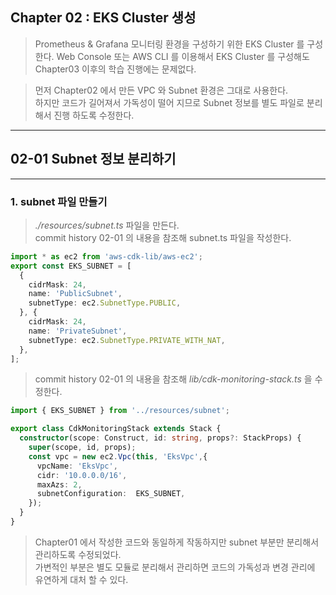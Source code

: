 ## Chapter 02 : EKS Cluster 생성

> Prometheus & Grafana 모니터링 환경을 구성하기 위한 EKS Cluster 를 구성한다.
> Web Console 또는 AWS CLI 를 이용해서 EKS Cluster 를 구성해도 Chapter03 이후의 학습 진행에는 문제없다.


> 먼저 Chapter02 에서 만든 VPC 와 Subnet 환경은 그대로 사용한다.<br/>
> 하지만 코드가 길어져서 가독성이 떨어 지므로 Subnet 정보를 별도 파일로 분리해서 진행 하도록 수정한다.

---
## 02-01 Subnet 정보 분리하기
---

### 1. subnet 파일 만들기
> *./resources/subnet.ts* 파일을 만든다.<br/>
> commit history 02-01 의 내용을 참조해 subnet.ts 파일을 작성한다.<br/>
```typescript
import * as ec2 from 'aws-cdk-lib/aws-ec2';
export const EKS_SUBNET = [
  {
    cidrMask: 24,
    name: 'PublicSubnet',
    subnetType: ec2.SubnetType.PUBLIC,
  }, {
    cidrMask: 24,
    name: 'PrivateSubnet',
    subnetType: ec2.SubnetType.PRIVATE_WITH_NAT,
  },
];
```
> commit history 02-01 의 내용을 참조해 *lib/cdk-monitoring-stack.ts* 을 수정한다.
```typescript
import { EKS_SUBNET } from '../resources/subnet';

export class CdkMonitoringStack extends Stack {
  constructor(scope: Construct, id: string, props?: StackProps) {
    super(scope, id, props);
    const vpc = new ec2.Vpc(this, 'EksVpc',{
      vpcName: 'EksVpc',
      cidr: '10.0.0.0/16',
      maxAzs: 2,
      subnetConfiguration:  EKS_SUBNET,
    });
  }
}
```
> Chapter01 에서 작성한 코드와 동일하게 작동하지만 subnet 부분만 분리해서 관리하도록 수정되었다.<br/>
> 가변적인 부분은 별도 모듈로 분리해서 관리하면 코드의 가독성과 변경 관리에 유연하게 대처 할 수 있다.<br/>
<br/>
